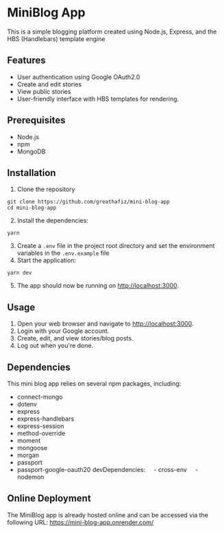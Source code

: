 # MiniBlog App
This is a simple blogging platform created using Node.js, Express, and the HBS (Handlebars) template engine
## Features
- User authentication using Google OAuth2.0
- Create and edit stories
- View public stories
- User-friendly interface with HBS templates for rendering.
## Prerequisites
- Node.js
- npm
- MongoDB

## Installation
1. Clone the repository
```
git clone https://github.com/greathafiz/mini-blog-app
cd mini-blog-app
```
2. Install the dependencies:
```
yarn
```
3. Create a `.env` file in the project root directory and set the environment variables in the `.env.example` file
4. Start the application:
```
yarn dev
```
5. The app should now be running on [http://localhost:3000](http://localhost:3000/).

## Usage
1. Open your web browser and navigate to [http://localhost:3000](http://localhost:3000/).
2. Login with your Google account.
3. Create, edit, and view stories/blog posts.
4. Log out when you're done.

## Dependencies
This mini blog app relies on several npm packages, including:
- connect-mongo
- dotenv 
- express
- express-handlebars
- express-session
- method-override
- moment
- mongoose
- morgan
- passport
- passport-google-oauth20
	devDependencies:
    - cross-env
    - nodemon

## Online Deployment
The MiniBlog app is already hosted online and can be accessed via the following URL: https://mini-blog-app.onrender.com/